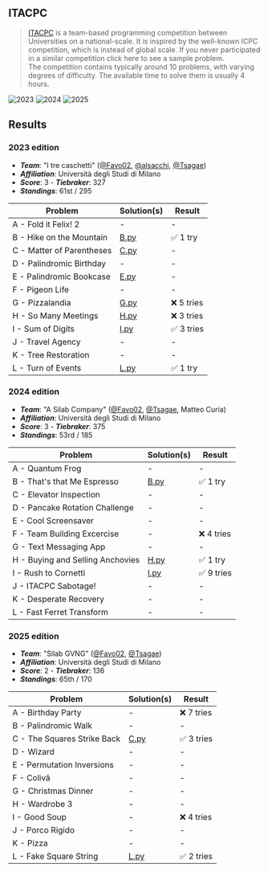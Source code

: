 ## ITACPC

> [ITACPC](https://itacpc.it/) is a team-based programming competition between Universities on a national-scale. It is inspired by the well-known ICPC competition, which is instead of global scale. If you never participated in a similar competition click here to see a sample problem.\
> The competition contains typically around 10 problems, with varying degrees of difficulty. The available time to solve them is usually 4 hours.

![2023](https://img.shields.io/badge/2023-61st-gold)
![2024](https://img.shields.io/badge/2024-53rd-gold)
![2025](https://img.shields.io/badge/2025-65th-gold)

## Results

### 2023 edition

- **_Team_**: "I tre caschetti" ([@Favo02](https://github.com/Favo02), [@alsacchi](https://github.com/alsacchi), [@Tsagae](https://github.com/Tsagae))
- **_Affiliation_**: Università degli Studi di Milano
- **_Score_**: 3 - **_Tiebraker_**: 327
- **_Standings_**: 61st / 295

| Problem                   | Solution(s)           | Result     |
| ------------------------- | --------------------- | ---------- |
| A - Fold it Felix! 2      | -                     | -          |
| B - Hike on the Mountain  | [B.py](./2023/B/B.py) | ✅ 1 try   |
| C - Matter of Parentheses | [C.py](./2023/C/C.py) | -          |
| D - Palindromic Birthday  | -                     | -          |
| E - Palindromic Bookcase  | [E.py](./2023/E/E.py) | -          |
| F - Pigeon Life           | -                     | -          |
| G - Pizzalandia           | [G.py](./2023/G/G.py) | ❌ 5 tries |
| H - So Many Meetings      | [H.py](./2023/H/H.py) | ❌ 3 tries |
| I - Sum of Digits         | [I.py](./2023/I/I.py) | ✅ 3 tries |
| J - Travel Agency         | -                     | -          |
| K - Tree Restoration      | -                     | -          |
| L - Turn of Events        | [L.py](./2023/L/L.py) | ✅ 1 try   |

### 2024 edition

- **_Team_**: "A Silab Company" ([@Favo02](https://github.com/Favo02), [@Tsagae](https://github.com/Tsagae), Matteo Curia)
- **_Affiliation_**: Università degli Studi di Milano
- **_Score_**: 3 - **_Tiebraker_**: 375
- **_Standings_**: 53rd / 185

| Problem                          | Solution(s)            | Result     |
| -------------------------------- | ---------------------- | ---------- |
| A - Quantum Frog                 | -                      | -          |
| B - That's that Me Espresso      | [B.py](./2024/B/B.py)  | ✅ 1 try   |
| C - Elevator Inspection          | -                      | -          |
| D - Pancake Rotation Challenge   | -                      | -          |
| E - Cool Screensaver             | -                      | -          |
| F - Team Building Excercise      | -                      | ❌ 4 tries |
| G - Text Messaging App           | -                      | -          |
| H - Buying and Selling Anchovies | [H.py](./2024/H/H.py)  | ✅ 1 try   |
| I - Rush to Cornetti             | [I.py](./2024/I/I.cpp) | ✅ 9 tries |
| J - ITACPC Sabotage!             | -                      | -          |
| K - Desperate Recovery           | -                      | -          |
| L - Fast Ferret Transform        | -                      | -          |

### 2025 edition

- **_Team_**: "Silab GVNG" ([@Favo02](https://github.com/Favo02), [@Tsagae](https://github.com/Tsagae))
- **_Affiliation_**: Università degli Studi di Milano
- **_Score_**: 2 - **_Tiebraker_**: 136
- **_Standings_**: 65th / 170

| Problem                     | Solution(s)         | Result     |
| --------------------------- | ------------------- | ---------- |
| A - Birthday Party          | -                   | ❌ 7 tries |
| B - Palindromic Walk        | -                   | -          |
| C - The Squares Strike Back | [C.py](./2025/C.py) | ✅ 3 tries |
| D - Wizard                  | -                   | -          |
| E - Permutation Inversions  | -                   | -          |
| F - Colivă                  | -                   | -          |
| G - Christmas Dinner        | -                   | -          |
| H - Wardrobe 3              | -                   | -          |
| I - Good Soup               | -                   | ❌ 4 tries |
| J - Porco Rigido            | -                   | -          |
| K - Pizza                   | -                   | -          |
| L - Fake Square String      | [L.py](./2025/L.py) | ✅ 2 tries |
